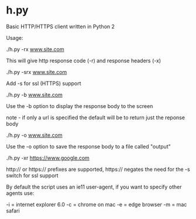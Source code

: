 # h.py
Basic HTTP/HTTPS client written in Python 2

Usage:

./h.py -rx www.site.com   

This will give http response code (-r) and response headers (-x)

./h.py -srx www.site.com

Add -s for ssl (HTTPS) support

./h.py -b www.site.com 

Use the -b option to display the response body to the screen

note - if only a url is specified the default will be to return just the reponse body

./h.py -o www.site.com 

Use the -o option to save the response body to a file called "output"

./h.py -xr https://www.google.com

http:// or https:// prefixes are supported, https:// negates the need for the -s switch for ssl support

By default the script uses an ie11 user-agent, if you want to specify other agents use:

-i = internet explorer 6.0
-c = chrome on mac
-e = edge browser
-m = mac safari
